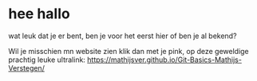 # hee hallo

wat leuk dat je er bent, ben je voor het eerst hier of ben je al bekend?

Wil je misschien mn website zien klik dan met je pink,
op deze geweldige prachtig leuke ultralink: https://mathijsver.github.io/Git-Basics-Mathijs-Verstegen/
